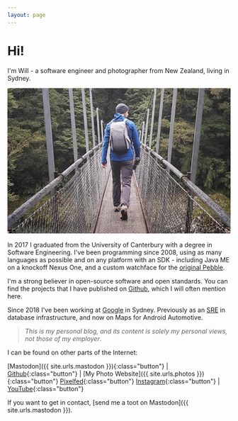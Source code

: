 ```yaml
---
layout: page
---
```


# Hi!

I'm Will - a software engineer and photographer from New Zealand, living in Sydney.

![picture of Will walking across a swing bridge, holding a camera tripod](/images/me.jpg)

In 2017 I graduated from the University of Canterbury with a degree in Software Engineering. I've been programming since 2008, using as many languages as possible and on any platform with an SDK - including Java ME on a knockoff Nexus One, and a custom watchface for the [original Pebble](https://en.wikipedia.org/wiki/Pebble_(watch)).

I'm a strong believer in open-source software and open standards. You can find the projects that I have published on [Github](https://github.com/willhbr), which I will often mention here.

Since 2018 I've been working at [Google](https://google.com) in Sydney. Previously as an [SRE](https://sre.google) in database infrastructure, and now on Maps for Android Automotive.

> _This is my personal blog, and its content is solely my personal views, not those of my employer_.

I can be found on other parts of the Internet:

[Mastodon]({{ site.urls.mastodon }}){:class="button"} |
[Github](https://github.com/willhbr){:class="button"} |
[My Photo Website]({{ site.urls.photos }}){:class="button"}
[Pixelfed](https://pixelfed.nz/willhbr){:class="button"}
[Instagram](https://instagram.com/willhbr){:class="button"} |
[YouTube](https://www.youtube.com/c/WillRichardson13/videos){:class="button"}

If you want to get in contact, [send me a toot on Mastodon]({{ site.urls.mastodon }}).
